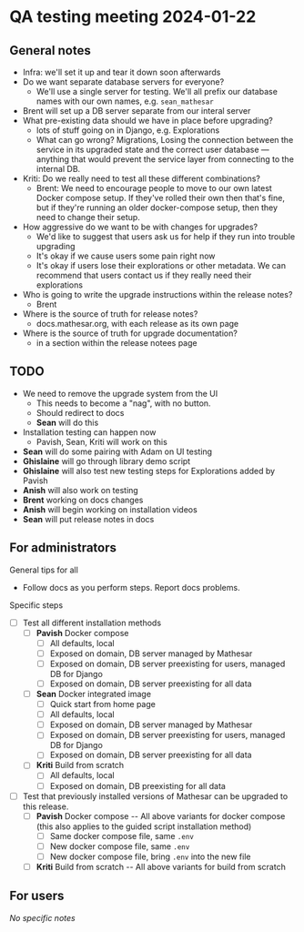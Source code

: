 # QA testing meeting 2024-01-22

## General notes

- Infra: we'll set it up and tear it down soon afterwards
- Do we want separate database servers for everyone?
    - We'll use a single server for testing. We'll all prefix our database names with our own names, e.g. `sean_mathesar`
- Brent will set up a DB server separate from our interal server
- What pre-existing data should we have in place before upgrading?
    - lots of stuff going on in Django, e.g. Explorations
    - What can go wrong? Migrations, Losing the connection between the service in its upgraded state and the correct user database — anything that would prevent the service layer from connecting to the internal DB.
- Kriti: Do we really need to test all these different combinations?
    - Brent: We need to encourage people to move to our own latest Docker compose setup. If they've rolled their own then that's fine, but if they're running an older docker-compose setup, then they need to change their setup.
- How aggressive do we want to be with changes for upgrades?
    - We'd like to suggest that users ask us for help if they run into trouble upgrading
    - It's okay if we cause users some pain right now
    - It's okay if users lose their explorations or other metadata. We can recommend that users contact us if they really need their explorations
- Who is going to write the upgrade instructions within the release notes?
    - Brent
- Where is the source of truth for release notes?
    - docs.mathesar.org, with each release as its own page
- Where is the source of truth for upgrade documentation?
    - in a section within the release notees page

## TODO

- We need to remove the upgrade system from the UI
    - This needs to become a "nag", with no button.
    - Should redirect to docs
    - **Sean** will do this
- Installation testing can happen now
    - Pavish, Sean, Kriti will work on this
- **Sean** will do some pairing with Adam on UI testing
- **Ghislaine** will go through library demo script
- **Ghislaine** will also test new testing steps for Explorations added by Pavish
- **Anish** will also work on testing
- **Brent** working on docs changes
- **Anish** will begin working on installation videos
- **Sean** will put release notes in docs

## For administrators

General tips for all 

- Follow docs as you perform steps. Report docs problems.

Specific steps

- [ ] Test all different installation methods
    - [ ] **Pavish** Docker compose
        - [ ] All defaults, local
        - [ ] Exposed on domain, DB server managed by Mathesar
        - [ ] Exposed on domain, DB server preexisting for users, managed DB for Django
        - [ ] Exposed on domain, DB server preexisting for all data
    - [ ] **Sean** Docker integrated image
        - [ ] Quick start from home page
        - [ ] All defaults, local
        - [ ] Exposed on domain, DB server managed by Mathesar
        - [ ] Exposed on domain, DB server preexisting for users, managed DB for Django
        - [ ] Exposed on domain, DB server preexisting for all data
    - [ ] **Kriti** Build from scratch
        - [ ] All defaults, local
        - [ ] Exposed on domain, DB preexisting for all data
- [ ] Test that previously installed versions of Mathesar can be upgraded to this release.
    - [ ] **Pavish** Docker compose -- All above variants for docker compose (this also applies to the guided script installation method)
        - [ ] Same docker compose file, same `.env`
        - [ ] New docker compose file, same `.env`
        - [ ] New docker compose file, bring `.env` into the new file
    - [ ] **Kriti** Build from scratch -- All above variants for build from scratch

## For users
*No specific notes*
